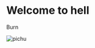 # Welcome to hell 

Burn 

![pichu](https://www.google.ca/url?sa=i&source=images&cd=&cad=rja&uact=8&ved=2ahUKEwitg4Py8aLgAhUG0KwKHVlMDkgQjRx6BAgBEAU&url=%2Furl%3Fsa%3Di%26source%3Dimages%26cd%3D%26ved%3D%26url%3Dhttps%253A%252F%252Fpokemongo.gamepress.gg%252Fpokemon%252F172%26psig%3DAOvVaw3pk0ynj-QR1ecD1U5CT2PV%26ust%3D1549397573621423&psig=AOvVaw3pk0ynj-QR1ecD1U5CT2PV&ust=1549397573621423)
